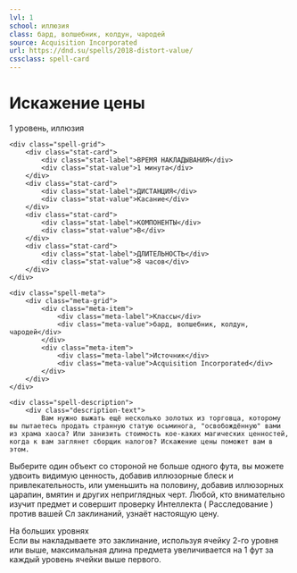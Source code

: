 ```yaml
---
lvl: 1
school: иллюзия
class: бард, волшебник, колдун, чародей
source: Acquisition Incorporated
url: https://dnd.su/spells/2018-distort-value/
cssclass: spell-card
---
```


<div class="spell-container">
    <div class="spell-header">
        <h1 class="spell-name">Искажение цены</h1>
        <div class="spell-level">1 уровень, иллюзия</div>
    </div>
    
    <div class="spell-grid">
        <div class="stat-card">
            <div class="stat-label">ВРЕМЯ НАКЛАДЫВАНИЯ</div>
            <div class="stat-value">1 минута</div>
        </div>
        <div class="stat-card">
            <div class="stat-label">ДИСТАНЦИЯ</div>
            <div class="stat-value">Касание</div>
        </div>
        <div class="stat-card">
            <div class="stat-label">КОМПОНЕНТЫ</div>
            <div class="stat-value">В</div>
        </div>
        <div class="stat-card">
            <div class="stat-label">ДЛИТЕЛЬНОСТЬ</div>
            <div class="stat-value">8 часов</div>
        </div>
    </div>
    
    <div class="spell-meta">
        <div class="meta-grid">
            <div class="meta-item">
                <div class="meta-label">Классы</div>
                <div class="meta-value">бард, волшебник, колдун, чародей</div>
            </div>
            <div class="meta-item">
                <div class="meta-label">Источник</div>
                <div class="meta-value">Acquisition Incorporated</div>
            </div>
        </div>
    </div>
    
    <div class="spell-description">
        <div class="description-text">
            Вам нужно выжать ещё несколько золотых из торговца, которому вы пытаетесь продать странную статую осьминога, "освобождённую" вами из храма хаоса? Или занизить стоимость кое-каких магических ценностей, когда к вам заглянет сборщик налогов? Искажение цены поможет вам в этом.
Выберите один объект со стороной не больше одного фута, вы можете удвоить видимую ценность, добавив иллюзорные блеск и привлекательность, или уменьшить на половину, добавив иллюзорных царапин, вмятин и других неприглядных черт. Любой, кто внимательно изучит предмет и совершит проверку Интеллекта ( Расследование ) против вашей Сл заклинаний, узнаёт настоящую цену.
        </div>
        <div class="higher-levels">
            <div class="higher-levels-title">На больших уровнях</div>
            <div class="higher-levels-text">
                Если вы накладываете это заклинание, используя ячейку 2-го уровня или выше, максимальная длина предмета увеличивается на 1 фут за каждый уровень ячейки выше первого.
            </div>
        </div>
    </div>
</div>